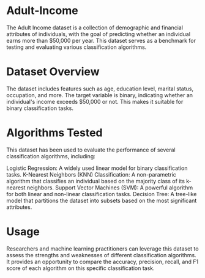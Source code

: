 # Adult-Income
The Adult Income dataset is a collection of demographic and financial attributes of individuals, with the goal of predicting whether an individual earns more than $50,000 per year. This dataset serves as a benchmark for testing and evaluating various classification algorithms.

# Dataset Overview
The dataset includes features such as age, education level, marital status, occupation, and more. The target variable is binary, indicating whether an individual's income exceeds $50,000 or not. This makes it suitable for binary classification tasks.

# Algorithms Tested
This dataset has been used to evaluate the performance of several classification algorithms, including:

Logistic Regression: A widely used linear model for binary classification tasks.
K-Nearest Neighbors (KNN) Classification: A non-parametric algorithm that classifies an individual based on the majority class of its k-nearest neighbors.
Support Vector Machines (SVM): A powerful algorithm for both linear and non-linear classification tasks.
Decision Tree: A tree-like model that partitions the dataset into subsets based on the most significant attributes.

# Usage
Researchers and machine learning practitioners can leverage this dataset to assess the strengths and weaknesses of different classification algorithms. It provides an opportunity to compare the accuracy, precision, recall, and F1 score of each algorithm on this specific classification task.
